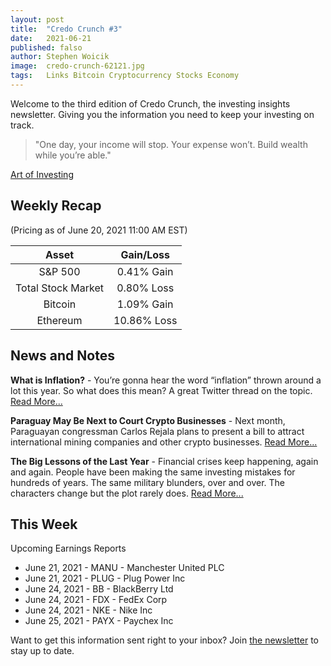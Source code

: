 ```yaml
---
layout: post
title:  "Credo Crunch #3"
date:   2021-06-21
published: falso
author: Stephen Woicik
image:  credo-crunch-62121.jpg
tags:   Links Bitcoin Cryptocurrency Stocks Economy
---
```

Welcome to the third edition of Credo Crunch, the investing insights newsletter. Giving you the information you need to keep your investing on track.

> "One day, your income will stop. Your expense won’t. Build wealth while you’re able."

[Art of Investing](twitter.com/artofinvestmnt/status/1403065176182693896)


## Weekly Recap
(Pricing as of June 20, 2021 11:00 AM EST)

| Asset              | Gain/Loss  |
| :---:              | :---:      |
| S&P 500            | 0.41% Gain |
| Total Stock Market | 0.80% Loss |
| Bitcoin            | 1.09% Gain  |
| Ethereum           | 10.86% Loss |

## News and Notes

**What is Inflation?** - You’re gonna hear the word “inflation” thrown around a lot this year. So what does this mean? A great Twitter thread on the topic. [Read More...](https://twitter.com/callieabost/status/1346828590365761543)

**Paraguay May Be Next to Court Crypto Businesses** - Next month, Paraguayan congressman Carlos Rejala plans to present a bill to attract international mining companies and other crypto businesses. [Read More...](https://www.coindesk.com/paraguay-may-be-next-to-seek-crypto-businesses-with-july-bill)

**The Big Lessons of the Last Year** - Financial crises keep happening, again and again. People have been making the same investing mistakes for hundreds of years. The same military blunders, over and over. The characters change but the plot rarely does. [Read More...](https://www.collaborativefund.com/blog/the-big-lessons-of-the-last-year/)
 
## This Week
 
Upcoming Earnings Reports
- June 21, 2021 - MANU - Manchester United PLC
- June 21, 2021 - PLUG - Plug Power Inc
- June 24, 2021 - BB - BlackBerry Ltd
- June 24, 2021 - FDX - FedEx Corp
- June 24, 2021 - NKE - Nike Inc
- June 25, 2021 - PAYX - Paychex Inc

Want to get this information sent right to your inbox? Join [the newsletter](https://invest-with-credo.aweb.page/p/9e43c427-cf60-4bff-9100-574b16615fd0) to stay up to date. 
